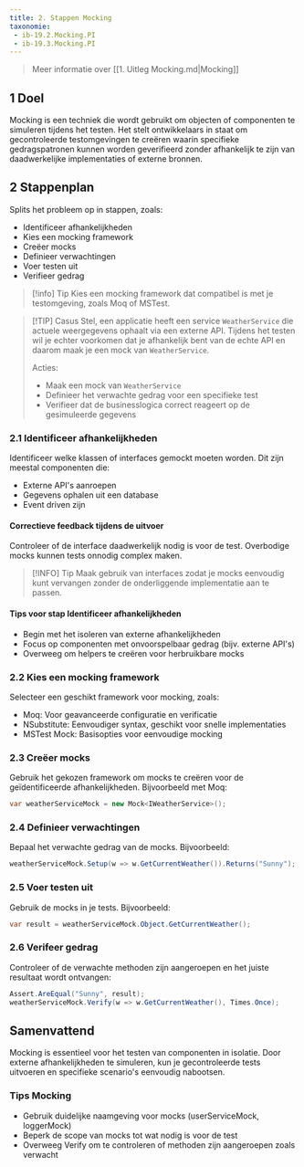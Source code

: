 ```yaml
---
title: 2. Stappen Mocking
taxonomie:
 - ib-19.2.Mocking.PI
 - ib-19.3.Mocking.PI
---
```


> Meer informatie over [[1. Uitleg Mocking.md|Mocking]]

## 1 Doel
Mocking is een techniek die wordt gebruikt om objecten of componenten te simuleren tijdens het testen. Het stelt ontwikkelaars in staat om gecontroleerde testomgevingen te creëren waarin specifieke gedragspatronen kunnen worden geverifieerd zonder afhankelijk te zijn van daadwerkelijke implementaties of externe bronnen.

## 2 Stappenplan
Splits het probleem op in stappen, zoals:
- Identificeer afhankelijkheden
- Kies een mocking framework
- Creëer mocks
- Definieer verwachtingen
- Voer testen uit
- Verifieer gedrag

> [!info] Tip
> Kies een mocking framework dat compatibel is met je testomgeving, zoals Moq of MSTest.

> [!TIP] Casus
> Stel, een applicatie heeft een service `WeatherService` die actuele weergegevens ophaalt via een externe API. Tijdens het testen wil je echter voorkomen dat je afhankelijk bent van de echte API en daarom maak je een mock van `WeatherService`.
> 
> Acties:
> - Maak een mock van `WeatherService`
> - Definieer het verwachte gedrag voor een specifieke test
> - Verifieer dat de businesslogica correct reageert op de gesimuleerde gegevens

### 2.1 Identificeer afhankelijkheden
Identificeer welke klassen of interfaces gemockt moeten worden. Dit zijn meestal componenten die:
- Externe API's aanroepen
- Gegevens ophalen uit een database
- Event driven zijn

#### Correctieve feedback tijdens de uitvoer
Controleer of de interface daadwerkelijk nodig is voor de test. Overbodige mocks kunnen tests onnodig complex maken.

> [!INFO] Tip
> Maak gebruik van interfaces zodat je mocks eenvoudig kunt vervangen zonder de onderliggende implementatie aan te passen.

#### Tips voor stap Identificeer afhankelijkheden
- Begin met het isoleren van externe afhankelijkheden
- Focus op componenten met onvoorspelbaar gedrag (bijv. externe API's)
- Overweeg om helpers te creëren voor herbruikbare mocks

### 2.2 Kies een mocking framework
Selecteer een geschikt framework voor mocking, zoals:
- Moq: Voor geavanceerde configuratie en verificatie
- NSubstitute: Eenvoudiger syntax, geschikt voor snelle implementaties
- MSTest Mock: Basisopties voor eenvoudige mocking

### 2.3 Creëer mocks
Gebruik het gekozen framework om mocks te creëren voor de geïdentificeerde afhankelijkheden. Bijvoorbeeld met Moq:
```csharp
var weatherServiceMock = new Mock<IWeatherService>();
```

### 2.4 Definieer verwachtingen
Bepaal het verwachte gedrag van de mocks. Bijvoorbeeld:
```csharp
weatherServiceMock.Setup(w => w.GetCurrentWeather()).Returns("Sunny");
```

### 2.5 Voer testen uit
Gebruik de mocks in je tests. Bijvoorbeeld:
```csharp
var result = weatherServiceMock.Object.GetCurrentWeather();
```

### 2.6 Verifeer gedrag
Controleer of de verwachte methoden zijn aangeroepen en het juiste resultaat wordt ontvangen:
```csharp
Assert.AreEqual("Sunny", result);
weatherServiceMock.Verify(w => w.GetCurrentWeather(), Times.Once);
```

## Samenvattend
Mocking is essentieel voor het testen van componenten in isolatie. Door externe afhankelijkheden te simuleren, kun je gecontroleerde tests uitvoeren en specifieke scenario's eenvoudig nabootsen.

### Tips Mocking
- Gebruik duidelijke naamgeving voor mocks (userServiceMock, loggerMock)
- Beperk de scope van mocks tot wat nodig is voor de test
- Overweeg Verify om te controleren of methoden zijn aangeroepen zoals verwacht
